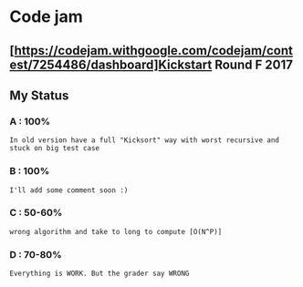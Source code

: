 # Code jam 
## [https://codejam.withgoogle.com/codejam/contest/7254486/dashboard]Kickstart Round F 2017
## My Status
### A : 100%
    In old version have a full "Kicksort" way with worst recursive and stuck on big test case

### B : 100%
    I'll add some comment soon :)

### C : 50-60%
    wrong algorithm and take to long to compute [O(N^P)]

### D : 70-80%
    Everything is WORK. But the grader say WRONG

